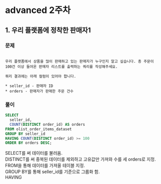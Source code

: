 # advanced 2주차
## 1. 우리 플랫폼에 정착한 판매자1
### 문제
```olist_order_items_dataset 테이블에는 주문 안에 어떤 상품이 포함되어 있는지, 상품의 판매자는 누구인지 등 상품 단위의 데이터가 들어있습니다.

우리 플랫폼에서 상품을 많이 판매하고 있는 판매자가 누구인지 알고 싶습니다. 총 주문이 100건 이상 들어온 판매자 리스트를 출력하는 쿼리를 작성해주세요.

쿼리 결과에는 아래 컬럼이 있어야 합니다.

* seller_id - 판매자 ID
* orders - 판매자가 판매한 주문 건수
```

### 풀이
```sql
SELECT 
  seller_id,
  COUNT(DISTINCT order_id) AS orders
FROM olist_order_items_dataset
GROUP BY seller_id
HAVING COUNT(DISTINCT order_id) >= 100
ORDER BY orders DESC;
```
SELECT를 써 데이터를 불러옴.\
DISTINCT를 써 중복된 데이터를 제외하고 고유값만 가져와 수를 세 orders로 지정.\
FROM을 통해 데이터를 가져올 테이블 지정.\
GROUP BY를 통해 seller_id를 기준으로 그룹화 함.\
HAVING
